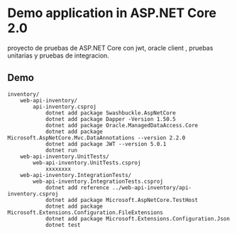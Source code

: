 # Demo  application in ASP.NET Core 2.0

proyecto de pruebas de ASP.NET Core con jwt, oracle client , pruebas unitarias y pruebas de integracion.

## Demo


``` comando dotnet
inventory/
    web-api-inventory/
        api-inventory.csproj
            dotnet add package Swashbuckle.AspNetCore
            dotnet add package Dapper -Version 1.50.5
            dotnet add package Oracle.ManagedDataAccess.Core
            dotnet add package Microsoft.AspNetCore.Mvc.DataAnnotations --version 2.2.0
            dotnet add package JWT --version 5.0.1
            dotnet run
    web-api-inventory.UnitTests/
        web-api-inventory.UnitTests.csproj
            xxxxxxxx
    web-api-inventory.IntegrationTests/
        web-api-inventory.IntegrationTests.csproj
            dotnet add reference ../web-api-inventory/api-inventory.csproj
            dotnet add package Microsoft.AspNetCore.TestHost
            dotnet add package Microsoft.Extensions.Configuration.FileExtensions
            dotnet add package Microsoft.Extensions.Configuration.Json
            dotnet test
```
